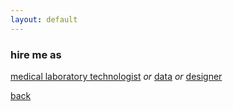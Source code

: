 ```yaml
---
layout: default
---
```


### hire me as

[medical laboratory technologist](./--.html)
_or_
[data](./--.html)
_or_
[designer](./--.html)

[back](./)
